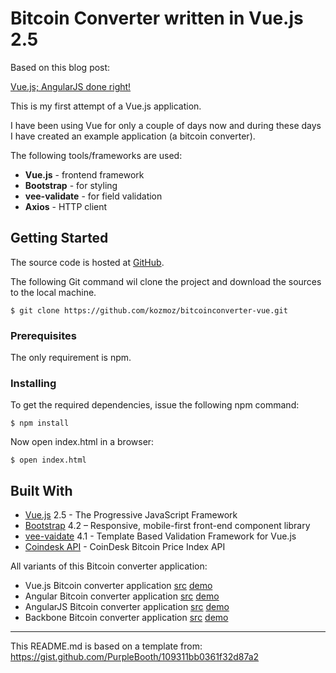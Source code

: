 # Bitcoin Converter written in Vue.js 2.5

Based on this blog post: 

[Vue.js; AngularJS done right!](https://juur.link/2019/01/vue-js-angularjs-done-right)

This is my first attempt of a Vue.js application. 

I have been using Vue for only a couple of days now and during these days I have created an example application 
(a bitcoin converter).  

The following tools/frameworks are used:

* **Vue.js** - frontend framework
* **Bootstrap** - for styling
* **vee-validate** - for field validation
* **Axios** - HTTP client

## Getting Started

The source code is hosted at [GitHub](https://github.com/kozmoz/bitcoinconverter-vue). 

The following Git command wil clone the project and download the sources to the local machine.  

```
$ git clone https://github.com/kozmoz/bitcoinconverter-vue.git 
```

### Prerequisites

The only requirement is npm.

### Installing

To get the required dependencies, issue the following npm command:

```
$ npm install
```

Now open index.html in a browser:

```
$ open index.html
```

## Built With

* [Vue.js](https://vuejs.org) 2.5 - The Progressive JavaScript Framework
* [Bootstrap](https://getbootstrap.com) 4.2 – Responsive, mobile-first front-end component library
* [vee-vaidate](https://baianat.github.io/vee-validate/) 4.1 - Template Based Validation Framework for Vue.js
* [Coindesk API](https://www.coindesk.com/api) - CoinDesk Bitcoin Price Index API

All variants of this Bitcoin converter application:

* Vue.js Bitcoin converter application [src](https://github.com/kozmoz/bitcoinconverter-vue) [demo](http://sandbox.juurlink.org/vuejs/)
* Angular Bitcoin converter application [src](https://github.com/kozmoz/bitcoinconverter-angular2) [demo](http://sandbox.juurlink.org/angular/)
* AngularJS Bitcoin converter application [src](https://github.com/kozmoz/bitcoinconverter-angular1) [demo](http://sandbox.juurlink.org/angularjs/)
* Backbone Bitcoin converter application [src](https://github.com/kozmoz/bitcoinconverter-backbone) [demo](http://sandbox.juurlink.org/backbone/)

---

This README.md is based on a template from: 
https://gist.github.com/PurpleBooth/109311bb0361f32d87a2
